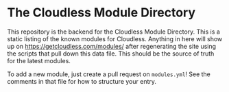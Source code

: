 # The Cloudless Module Directory

This repository is the backend for the Cloudless Module Directory.  This is a
static listing of the known modules for Cloudless.  Anything in here will show
up on https://getcloudless.com/modules/ after regenerating the site using the
scripts that pull down this data file.  This should be the source of truth for
the latest modules.

To add a new module, just create a pull request on `modules.yml`!  See the
comments in that file for how to structure your entry.
